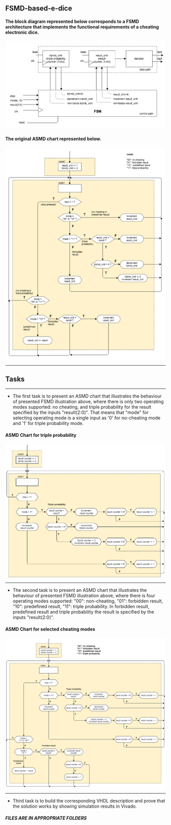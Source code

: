 ## FSMD-based-e-dice

#### The block diagram represented below corresponds to a FSMD architecture that implements the functional requirements of a cheating electronic dice.

<img src="Resources/images/w2d2_FSMD_Jose.png" width="600">

#### The original ASMD chart represented below.

<img src="Resources/images/w2d2_ASMD_Jose.png" width="600">

---
## Tasks
---
- The first task is to present an ASMD chart that illustrates the behaviour of presented FSMD illustration above, where there is only two operating modes supported: no cheating, and triple probability for the result specified by the inputs "result(2:0)". That means that "mode" for selecting operating mode is a single input as '0' for no-cheating mode and '1' for triple probability mode. 

#### ASMD Chart for triple probability
<img src="Resources/images/w2d2_ASMD_3xprob.png" width="600">


---
- The second task is to present an ASMD chart that illustrates the behaviour of presented FSMD illustration above, where there is four operating modes supported: "00": non-cheating, "01": forbidden result, "10": predefined result, "11": triple probability. In forbidden result, predefined result and triple probability the result is specified by the inputs "result(2:0)".

#### ASMD Chart for selected cheating modes
<img src="Resources/images/w2d2_ASMD_modes.png" width="600">


---
- Third task is to build the corresponding VHDL description and prove that the solution works by showing simulation results in Vivado.

##### FILES ARE IN APPROPRIATE FOLDERS
